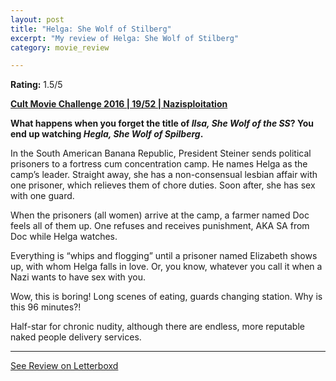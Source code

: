 ```yaml
---
layout: post
title: "Helga: She Wolf of Stilberg"
excerpt: "My review of Helga: She Wolf of Stilberg"
category: movie_review

---
```


**Rating:** 1.5/5

<b><a href="https://boxd.it/q7ygw/detail">Cult Movie Challenge 2016 | 19/52 | Nazisploitation</a></b>

<b>What happens when you forget the title of <i>Ilsa, She Wolf of the SS</i>? You end up watching <i>Hegla, She Wolf of Spilberg</i>.</b>

In the South American Banana Republic, President Steiner sends political prisoners to a fortress cum concentration camp. He names Helga as the camp’s leader. Straight away, she has a non-consensual lesbian affair with one prisoner, which relieves them of chore duties. Soon after, she has sex with one guard.

When the prisoners (all women) arrive at the camp, a farmer named Doc feels all of them up. One refuses and receives punishment, AKA SA from Doc while Helga watches.

Everything is “whips and flogging” until a prisoner named Elizabeth shows up, with whom Helga falls in love. Or, you know, whatever you call it when a Nazi wants to have sex with you.

Wow, this is boring! Long scenes of eating, guards changing station. Why is this 96 minutes?!

Half-star for chronic nudity, although there are endless, more reputable naked people delivery services.


<hr>

[See Review on Letterboxd](https://boxd.it/5NsOvP)
